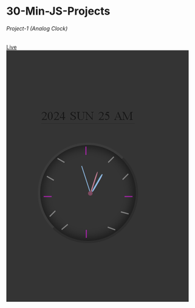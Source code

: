 # 30-Min-JS-Projects

###### Project-1 (Analog Clock)

[Live](https://analog-clock-tamana.netlify.app/)
![Analog Clock](<IMG/Analog Clock.png>)
